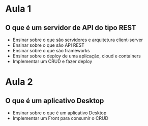 # Aula 1

## O que é um servidor de API do tipo REST

- Ensinar sobre o que são servidores e arquitetura client-server
- Ensinar sobre o que são API REST
- Ensinar sobre o que são frameworks
- Ensinar sobre o deploy de uma aplicação, cloud e containers
- Implementar um CRUD e fazer deploy

# Aula 2

## O que é um aplicativo Desktop

- Ensinar sobre o que é um aplicativo Desktop
- Implementar um Front para consumir o CRUD
